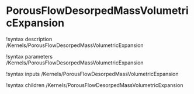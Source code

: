 <!-- MOOSE Documentation Stub: Remove this when content is added. -->

# PorousFlowDesorpedMassVolumetricExpansion
!syntax description /Kernels/PorousFlowDesorpedMassVolumetricExpansion

!syntax parameters /Kernels/PorousFlowDesorpedMassVolumetricExpansion

!syntax inputs /Kernels/PorousFlowDesorpedMassVolumetricExpansion

!syntax children /Kernels/PorousFlowDesorpedMassVolumetricExpansion
